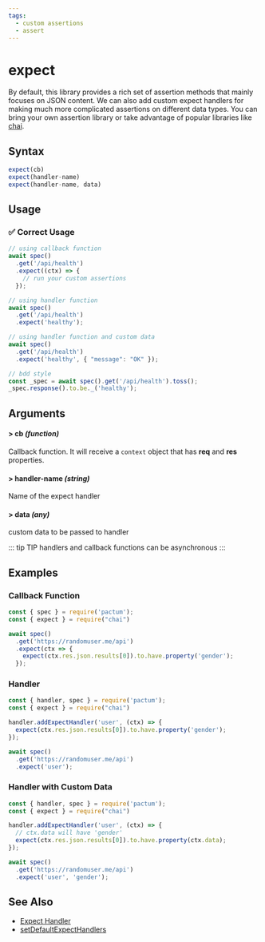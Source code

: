 ```yaml
---
tags:
  - custom assertions
  - assert
---
```


# expect

By default, this library provides a rich set of assertion methods that mainly focuses on JSON content. We can also add custom expect handlers for making much more complicated assertions on different data types. You can bring your own assertion library or take advantage of popular libraries like [chai](https://www.npmjs.com/package/chai).

## Syntax

```js
expect(cb)
expect(handler-name)
expect(handler-name, data)
```

## Usage

### ✅  Correct Usage

```js
// using callback function
await spec()
  .get('/api/health')
  .expect((ctx) => {
    // run your custom assertions
  });
```

```js
// using handler function
await spec()
  .get('/api/health')
  .expect('healthy');
```

```js
// using handler function and custom data
await spec()
  .get('/api/health')
  .expect('healthy', { "message": "OK" });
```

```js
// bdd style
const _spec = await spec().get('/api/health').toss();
_spec.response().to.be._('healthy');
```

## Arguments

#### > cb *(function)*

Callback function. It will receive a `context` object that has **req** and **res** properties.

#### > handler-name *(string)*

Name of the expect handler

#### > data *(any)*

custom data to be passed to handler

::: tip TIP
handlers and callback functions can be asynchronous
:::

## Examples

### Callback Function

```js
const { spec } = require('pactum');
const { expect } = require("chai")

await spec()
  .get('https://randomuser.me/api')
  .expect(ctx => {
    expect(ctx.res.json.results[0]).to.have.property('gender');
  });
```

### Handler

```js
const { handler, spec } = require('pactum');
const { expect } = require("chai")

handler.addExpectHandler('user', (ctx) => {
  expect(ctx.res.json.results[0]).to.have.property('gender');
});

await spec()
  .get('https://randomuser.me/api')
  .expect('user');
```

### Handler with Custom Data

```js
const { handler, spec } = require('pactum');
const { expect } = require("chai")

handler.addExpectHandler('user', (ctx) => {
  // ctx.data will have 'gender'
  expect(ctx.res.json.results[0]).to.have.property(ctx.data);
});

await spec()
  .get('https://randomuser.me/api')
  .expect('user', 'gender');
```

## See Also

- [Expect Handler](/api/handlers/addExpectHandler)
- [setDefaultExpectHandlers](/api/responses/setDefaultExpectHandlers)